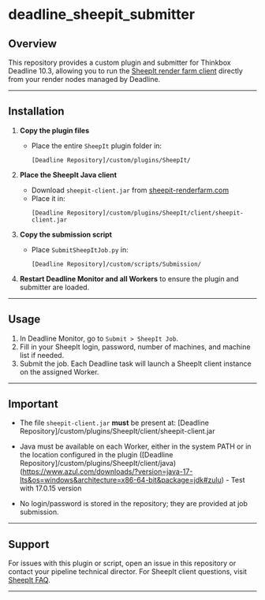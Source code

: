 # deadline_sheepit_submitter
## Overview

This repository provides a custom plugin and submitter for Thinkbox Deadline 10.3, allowing you to run the [SheepIt render farm client](https://www.sheepit-renderfarm.com/) directly from your render nodes managed by Deadline.

---

## Installation

1. **Copy the plugin files**
    - Place the entire `SheepIt` plugin folder in:
      ```
      [Deadline Repository]/custom/plugins/SheepIt/
      ```

2. **Place the SheepIt Java client**
    - Download `sheepit-client.jar` from [sheepit-renderfarm.com](https://www.sheepit-renderfarm.com/media/applet/client/sheepit-client.jar)
    - Place it in:
      ```
      [Deadline Repository]/custom/plugins/SheepIt/client/sheepit-client.jar
      ```

3. **Copy the submission script**
    - Place `SubmitSheepItJob.py` in:
      ```
      [Deadline Repository]/custom/scripts/Submission/
      ```

4. **Restart Deadline Monitor and all Workers** to ensure the plugin and submitter are loaded.

---

## Usage

1. In Deadline Monitor, go to `Submit > SheepIt Job`.
2. Fill in your SheepIt login, password, number of machines, and machine list if needed.
3. Submit the job. Each Deadline task will launch a SheepIt client instance on the assigned Worker.

---

## Important

- The file `sheepit-client.jar` **must** be present at: [Deadline Repository]/custom/plugins/SheepIt/client/sheepit-client.jar

- Java must be available on each Worker, either in the system PATH or in the location configured in the plugin ([Deadline Repository]/custom/plugins/SheepIt/client/java) (https://www.azul.com/downloads/?version=java-17-lts&os=windows&architecture=x86-64-bit&package=jdk#zulu) - Test with 17.0.15 version
- No login/password is stored in the repository; they are provided at job submission.

---

## Support

For issues with this plugin or script, open an issue in this repository or contact your pipeline technical director.
For SheepIt client questions, visit [SheepIt FAQ](https://www.sheepit-renderfarm.com/faq).

---



